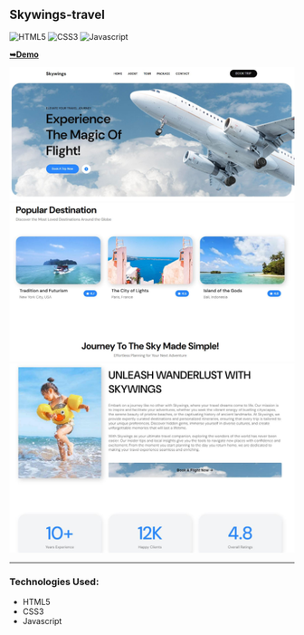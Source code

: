 ## Skywings-travel

![HTML5](https://img.shields.io/badge/html5-%2320232a.svg?style=for-the-badge&logo=html5&logoColor=%2361DAFB)
![CSS3](https://img.shields.io/badge/css3-%231572B6.svg?style=for-the-badge&logo=css3&logoColor=white)
![Javascript](https://img.shields.io/badge/javascript-%23323330.svg?style=for-the-badge&logo=react&logoColor=%23F7DF1E)

<a href="https://juliadooby.github.io/Skywings-travel/"><strong>➥Demo</strong></a>

<div align="center"><img src="https://github.com/juliaDooby/Skywings-travel/blob/main/Skywings_1.JPG" width="100%" height="20%"></img></div>
<div align="center"><img src="https://github.com/juliaDooby/Skywings-travel/blob/main/Skywings_2.JPG" width="100%" height="20%"></img></div>
<div align="center"><img src="https://github.com/juliaDooby/Skywings-travel/blob/main/Skywings_3.JPG" width="100%" height="20%"></img></div>

---

### Technologies Used:

* HTML5
* CSS3
* Javascript 
